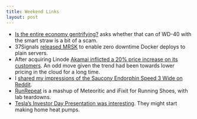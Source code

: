 ```yaml
---
title: Weekend Links
layout: post
---
```

* [Is the entire economy gentrifying?](https://www.nytimes.com/2023/03/04/business/economy/premium-prices-inflation.html?unlocked_article_code=CuTV1xEmK-eqwoWvVuBXRqCUQr_bdl3OJUK84VjYeQvzFc9M-86XviZtNXWnFucfF8LsNV-X2TkrzwCMDYtgqcN2xlvwAOoBz2LbuissUIfzRfxyrf_yCQHs5P07QoAIGDVKdNtwnzo4XXTXGFoIjJ2M-f8A5y0HDAY0_IyyfH7rmULzaWkOJKVWqJ2_uU3UR8_tfUYy5AHrxR7Djk0m46tkluA4QLXr36YiYBqe5wi3K6vKnOwTlS7GJAPwsXJAFWWX4SiRQY0SmACtVO0SCSY8EMzbcHa-4LR9BuHDQJl_ejrwIC1VfgG-cXlCBho8M9GB5vCT4K2rH0QLVaMW_D8Mfw3J1xHB3Odg&smid=url-share) asks whether that can of WD-40 with the smart straw is a bit of a scam.
* 37Signals [released MRSK](https://www.youtube.com/watch?v=LL1cV2FXZ5I) to enable zero downtime Docker deploys to plain servers.
* After acquiring Linode [Akamai inflicted a 20% price increase on its customers](https://www.akamai.com/blog/cloud/akamai-cloud-computing-price-update). An odd move given the trend had been towards lower pricing in the cloud for a long time.
* I [shared my impressions of the Saucony Endorphin Speed 3 Wide on Reddit](https://www.reddit.com/r/RunningShoeGeeks/comments/1194lwh/saucony_endorphin_speed_3_wide/).
* [RunRepeat](https://runrepeat.com) is a mashup of Meteoritic and iFixit for Running Shoes, with lab teardowns.
* [Tesla’s Investor Day Presentation was interesting](https://www.theverge.com/2023/3/1/23620698/tesla-master-plan-3-elon-musk-ev-solar-fsd-gigafactory-investor-day). They might start making home heat pumps.